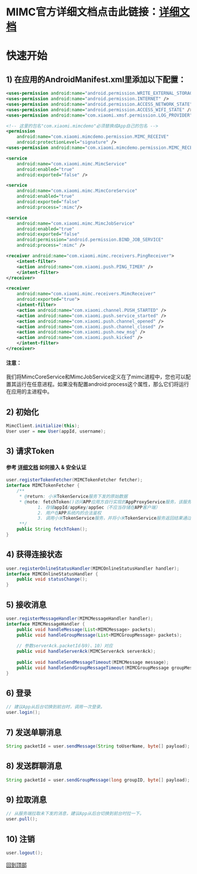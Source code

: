 # MIMC官方详细文档点击此链接：[详细文档](https://github.com/Xiaomi-mimc/operation-manual)

# 快速开始

## 1) 在应用的AndroidManifest.xml里添加以下配置：

``` xml
<uses-permission android:name="android.permission.WRITE_EXTERNAL_STORAGE" />
<uses-permission android:name="android.permission.INTERNET" />
<uses-permission android:name="android.permission.ACCESS_NETWORK_STATE" />
<uses-permission android:name="android.permission.ACCESS_WIFI_STATE" />
<uses-permission android:name="com.xiaomi.xmsf.permission.LOG_PROVIDER" />

<!-- 这里的包名"com.xiaomi.mimcdemo"必须替换成App自己的包名 --> 
<permission
    android:name="com.xiaomi.mimcdemo.permission.MIMC_RECEIVE"
    android:protectionLevel="signature" />
<uses-permission android:name="com.xiaomi.mimcdemo.permission.MIMC_RECEIVE" />

<service
    android:name="com.xiaomi.mimc.MimcService"
    android:enabled="true"
    android:exported="false" />

<service
    android:name="com.xiaomi.mimc.MimcCoreService"
    android:enabled="true"
    android:exported="false"
    android:process=":mimc"/>

<service
    android:name="com.xiaomi.mimc.MimcJobService"
    android:enabled="true"
    android:exported="false"
    android:permission="android.permission.BIND_JOB_SERVICE"
    android:process=":mimc" />

<receiver android:name="com.xiaomi.mimc.receivers.PingReceiver">
    <intent-filter>
	<action android:name="com.xiaomi.push.PING_TIMER" />
    </intent-filter>
</receiver>

<receiver
    android:name="com.xiaomi.mimc.receivers.MimcReceiver"
    android:exported="true">
    <intent-filter>
	<action android:name="com.xiaomi.channel.PUSH_STARTED" />
	<action android:name="com.xiaomi.push.service_started" />
	<action android:name="com.xiaomi.push.channel_opened" />
	<action android:name="com.xiaomi.push.channel_closed" />
	<action android:name="com.xiaomi.push.new_msg" />
	<action android:name="com.xiaomi.push.kicked" />
    </intent-filter>
</receiver>
```
#### 注意：
我们将MimcCoreService和MimcJobService定义在了mimc进程中，您也可以配置其运行在任意进程。如果没有配置android:process这个属性，那么它们将运行在应用的主进程中。

## 2) 初始化

``` java 
MimcClient.initialize(this);
User user = new User(appId, username);
```

## 3) 请求Token
#### 参考 [详细文档](https://github.com/Xiaomi-mimc/operation-manual) 如何接入 & 安全认证
``` java 
user.registerTokenFetcher(MIMCTokenFetcher fetcher); 
interface MIMCTokenFetcher {
	/**
	 * @return: 小米TokenService服务下发的原始数据
	 * @note: fetchToken()访问APP应用方自行实现的AppProxyService服务，该服务实现以下功能：
			1. 存储appId/appKey/appSec（不应当存储在APP客户端）
			2. 用户在APP系统内的合法鉴权
			3. 调用小米TokenService服务，并将小米TokenService服务返回结果通过fetchToken()原样返回，参考3）获取Token
	 **/
	public String fetchToken();
}
```

## 4) 获得连接状态

``` java 
user.registerOnlineStatusHandler(MIMCOnlineStatusHandler handler);
interface MIMCOnlineStatusHandler {
	public void statusChange();
}
```

## 5) 接收消息

``` java 
user.registerMessageHandler(MIMCMessageHandler handler);
interface MIMCMessageHandler {
	public void handleMessage(List<MIMCMessage> packets);        
	public void handleGroupMessage(List<MIMCGroupMessage> packets); 
	
	// 参数serverAck.packetId与9)、10）对应
	public void handleServerAck(MIMCServerAck serverAck);
	
	public void handleSendMessageTimeout(MIMCMessage message);
	public void handleSendGroupMessageTimeout(MIMCGroupMessage groupMessage);
}
```

## 6) 登录

``` java 
// 建议App从后台切换到前台时，调用一次登录。
user.login();
```
		
## 7) 发送单聊消息

``` java 
String packetId = user.sendMessage(String toUserName, byte[] payload);
```

## 8) 发送群聊消息

``` java
String packetId = user.sendGroupMessage(long groupID, byte[] payload); 
```

## 9) 拉取消息

``` java
// 从服务端拉取未下发的消息，建议App从后台切换到前台时拉一下。
user.pull();
```

## 10) 注销

``` java 
user.logout();
```

[回到顶部](#readme)
